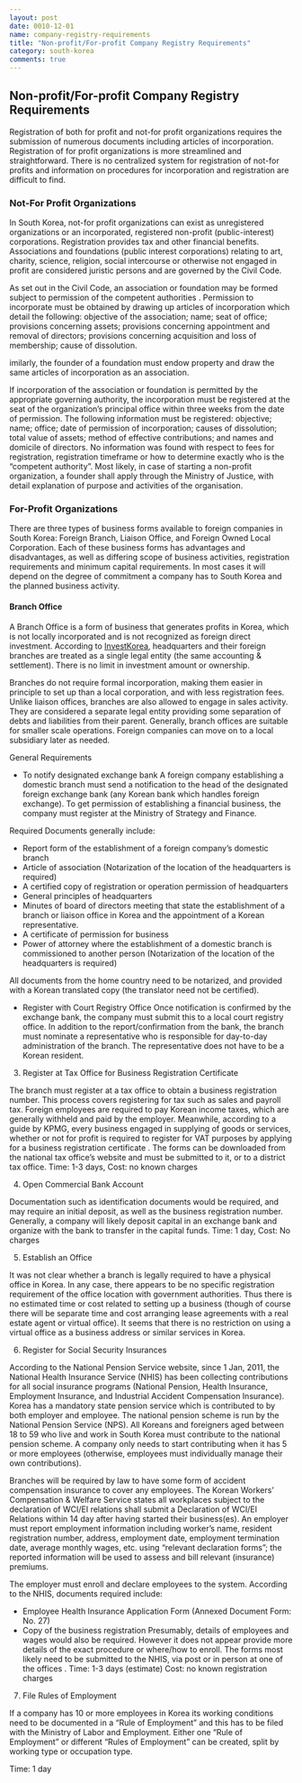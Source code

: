 ```yaml
---
layout: post
date: 0010-12-01
name: company-registry-requirements
title: "Non-profit/For-profit Company Registry Requirements"
category: south-korea
comments: true
---
```


## Non-profit/For-profit Company Registry Requirements

Registration of both for profit and not-for profit organizations requires the submission of numerous documents including articles of incorporation. Registration of for profit organizations is more streamlined and straightforward. There is no centralized system for registration of not-for profits and information on procedures for incorporation and registration are difficult to find.

### Not-For Profit Organizations 

In South Korea, not-for profit organizations can exist as unregistered organizations or an incorporated, registered non-profit (public-interest) corporations. Registration provides tax and other financial benefits. Associations and foundations (public interest corporations) relating to art, charity, science, religion, social intercourse or otherwise not engaged in profit are considered juristic persons and are governed by the Civil Code. 

As set out in the Civil Code, an association or foundation may be formed subject to permission of the competent authorities . 
Permission to incorporate must be obtained by drawing up articles of incorporation which detail the following: objective of the association; name; seat of office; provisions concerning assets; provisions concerning appointment and removal of directors; provisions concerning acquisition and loss of membership; cause of dissolution.  

imilarly, the founder of a foundation must endow property and draw the same articles of incorporation as an association. 

If incorporation of the association or foundation is permitted by the appropriate governing authority, the incorporation must be registered at the seat of the organization’s principal office within three weeks from the date of permission. The following information must be registered: objective; name; office; date of permission of incorporation; causes of dissolution; total value of assets; method of effective contributions; and names and domicile of directors. No information was found with respect to fees for registration, registration timeframe or how to determine exactly who is the “competent authority”. Most likely, in case of starting a non-profit organization, a founder shall apply through the Ministry of Justice, with detail explanation of purpose and activities of the organisation.


### For-Profit Organizations  

There are three types of business forms available to foreign companies in South Korea: Foreign Branch, Liaison Office, and Foreign Owned Local Corporation. Each of these business forms has advantages and disadvantages, as well as differing scope of business activities, registration requirements and minimum capital requirements. In most cases it will depend on the degree of commitment a company has to South Korea and the planned business activity.

#### Branch Office

A Branch Office is a form of business that generates profits in Korea, which is not locally incorporated and is not recognized as foreign direct investment. According to [InvestKorea](http://www.investkorea.org/en/foreigner/corporation.do), headquarters and their foreign branches are treated as a single legal entity (the same accounting & settlement). There is no limit in investment amount or ownership.

Branches do not require formal incorporation, making them easier in principle to set up than a local corporation, and with less registration fees. Unlike liaison offices, branches are also allowed to engage in sales activity. They are considered a separate legal entity providing some separation of debts and liabilities from their parent. Generally, branch offices are suitable for smaller scale operations.  Foreign companies can move on to a local subsidiary later as needed.

General Requirements

- To notify designated exchange bank
A foreign company establishing a domestic branch must send a notification to the head of the designated foreign exchange bank (any Korean bank which handles foreign exchange). To get permission of establishing a financial business, the company must register at the Ministry of Strategy and Finance.

Required Documents generally include:
- Report form of the establishment of a foreign company’s domestic branch
-	Article of association (Notarization of the location of the headquarters is required)
-	A certified copy of registration or operation permission of headquarters
-	General principles of headquarters
-	Minutes of board of directors meeting that state the establishment of a branch or liaison office in Korea and the appointment of a Korean representative.
-	A certificate of permission for business
-	Power of attorney where the establishment of a domestic branch is commissioned to another person (Notarization of the location of the headquarters is required)

All documents from the home country need to be notarized, and provided with a Korean translated copy (the translator need not be certified).

- Register with Court Registry Office
 Once notification is confirmed by the exchange bank, the company must submit this to a local court registry office. In addition to the report/confirmation from the bank, the branch must nominate a representative who is responsible for day-to-day administration of the branch. The representative does not have to be a Korean resident.

3.  Register at Tax Office for Business Registration Certificate

The branch must register at a tax office to obtain a business registration number. This process covers registering for tax such as sales and payroll tax.
Foreign employees are required to pay Korean income taxes, which are generally withheld and paid by the employer. Meanwhile, according to a guide by KPMG, every business engaged in supplying of goods or services, whether or not for profit is required to register for VAT purposes by applying for a business registration certificate .
The forms can be downloaded from the national tax office’s website  and must be submitted to it, or to a district tax office.
Time: 1-3 days, Cost: no known charges

4.  Open Commercial Bank Account

Documentation such as identification documents would be required, and may require an initial deposit, as well as the business registration number. Generally, a company will likely deposit capital in an exchange bank and organize with the bank to transfer in the capital funds.
Time: 1 day, Cost: No charges

5.  Establish an Office

It was not clear whether a branch is legally required to have a physical office in Korea. In any case, there appears to be no specific registration requirement of the office location with government authorities. Thus there is no estimated time or cost related to setting up a business (though of course there will be separate time and cost arranging lease agreements with a real estate agent or virtual office). It seems that there is no restriction on using a virtual office as a business address or similar services in Korea.

6.  Register for Social Security Insurances

According to the National Pension Service website, since 1 Jan, 2011, the National Health Insurance Service (NHIS) has been collecting contributions for all social insurance programs (National Pension, Health Insurance, Employment Insurance, and Industrial Accident Compensation Insurance).
Korea has a mandatory state pension service which is contributed to by both employer and employee. The national pension scheme is run by the National Pension Service (NPS). All Koreans and foreigners aged between 18 to 59 who live and work in South Korea must contribute to the national pension scheme. A company only needs to start contributing when it has 5 or more employees (otherwise, employees must individually manage their own contributions).

Branches will be required by law to have some form of accident compensation insurance to cover any employees. The Korean Workers’ Compensation & Welfare Service states all workplaces subject to the declaration of WCI/EI relations shall submit a Declaration of WCI/EI Relations within 14 day after having started their business(es). An employer must report employment information including worker’s name, resident registration number, address, employment date, employment termination date, average monthly wages, etc. using “relevant declaration forms”; the reported information will be used to assess and bill relevant (insurance) premiums.

The employer must enroll and declare employees to the system. According to the NHIS, documents required include:
-	Employee Health Insurance Application Form (Annexed Document Form: No. 27)
-	Copy of the business registration
Presumably, details of employees and wages would also be required.  However it does not appear provide more details of the exact procedure or where/how to enroll. The forms most likely need to be submitted to the NHIS, via post or in person at one of the offices  . Time: 1-3 days (estimate)
Cost: no known registration charges

7.  File Rules of Employment

If a company has 10 or more employees in Korea its working conditions need to be documented in a “Rule of Employment” and this has to be filed with the Ministry of Labor and Employment. Either one “Rule of Employment” or different “Rules of Employment” can be created, split by working type or occupation type.

Time: 1 day



 






